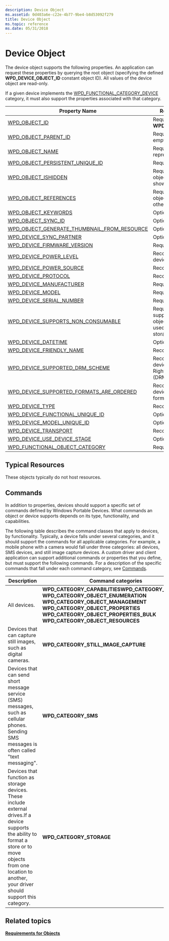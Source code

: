 ```yaml
---
description: Device Object
ms.assetid: 0d403a6e-c22e-4b77-9be4-b8d53092f279
title: Device Object
ms.topic: reference
ms.date: 05/31/2018
---
```


# Device Object

The device object supports the following properties. An application can request these properties by querying the root object (specifying the defined **WPD\_DEVICE\_OBJECT\_ID** constant object ID). All values of the device object are read-only.

If a given device implements the [WPD\_FUNCTIONAL\_CATEGORY\_DEVICE](wpd-functional-category-device.md) category, it must also support the properties associated with that category.



| Property Name                                                                                                         | Required or Optional                                                                                        |
|-----------------------------------------------------------------------------------------------------------------------|-------------------------------------------------------------------------------------------------------------|
| [WPD\_OBJECT\_ID](object-properties.md)                                                                | Required. The value is **WPD\_DEVICE\_OBJECT\_ID**.                                                         |
| [WPD\_OBJECT\_PARENT\_ID](object-properties.md)                                                 | Required. The value is an empty string.                                                                     |
| [WPD\_OBJECT\_NAME](object-properties.md)                                                            | Required if the object represents a file.                                                                   |
| [WPD\_OBJECT\_PERSISTENT\_UNIQUE\_ID](object-properties.md)                          | Required.                                                                                                   |
| [WPD\_OBJECT\_ISHIDDEN](object-properties.md)                                                    | Required if the device object should not be shown to the user.                                              |
| [WPD\_OBJECT\_REFERENCES](object-properties.md)                                                | Required if the device object has references to other objects.                                              |
| [WPD\_OBJECT\_KEYWORDS](object-properties.md)                                                    | Optional.                                                                                                   |
| [WPD\_OBJECT\_SYNC\_ID](object-properties.md)                                                     | Optional.                                                                                                   |
| [WPD\_OBJECT\_GENERATE\_THUMBNAIL\_FROM\_RESOURCE](object-properties.md) | Optional.                                                                                                   |
| [WPD\_DEVICE\_SYNC\_PARTNER](device-properties.md)                                           | Optional.                                                                                                   |
| [WPD\_DEVICE\_FIRMWARE\_VERSION](device-properties.md)                                   | Required.                                                                                                   |
| [WPD\_DEVICE\_POWER\_LEVEL](device-properties.md)                                             | Recommended if the device has a battery.                                                                    |
| [WPD\_DEVICE\_POWER\_SOURCE](device-properties.md)                                           | Recommended.                                                                                                |
| [WPD\_DEVICE\_PROTOCOL](device-properties.md)                                                    | Recommended.                                                                                                |
| [WPD\_DEVICE\_MANUFACTURER](device-properties.md)                                            | Required.                                                                                                   |
| [WPD\_DEVICE\_MODEL](device-properties.md)                                                          | Required.                                                                                                   |
| [WPD\_DEVICE\_SERIAL\_NUMBER](device-properties.md)                                         | Required.                                                                                                   |
| [WPD\_DEVICE\_SUPPORTS\_NON\_CONSUMABLE](device-properties.md)                    | Required if the device supports non-consumable objects; that is, if it can be used for simple data storage. |
| [WPD\_DEVICE\_DATETIME](device-properties.md)                                                    | Optional.                                                                                                   |
| [WPD\_DEVICE\_FRIENDLY\_NAME](device-properties.md)                                         | Recommended.                                                                                                |
| [WPD\_DEVICE\_SUPPORTED\_DRM\_SCHEME](device-properties.md)                          | Recommended if the device supports Digital Rights Management (DRM).                                         |
| [WPD\_DEVICE\_SUPPORTED\_FORMATS\_ARE\_ORDERED](device-properties.md)       | Recommended if the device supports preferred format ordering.                                               |
| [WPD\_DEVICE\_TYPE](device-properties.md)                                                            | Recommended.                                                                                                |
| [WPD\_DEVICE\_FUNCTIONAL\_UNIQUE\_ID](device-properties.md)                          | Optional.                                                                                                   |
| [WPD\_DEVICE\_MODEL\_UNIQUE\_ID](device-properties.md)                                    | Optional.                                                                                                   |
| [WPD\_DEVICE\_TRANSPORT](device-properties.md)                                                  | Recommended.                                                                                                |
| [WPD\_DEVICE\_USE\_DEVICE\_STAGE](device-properties.md)                                  | Optional.                                                                                                   |
| [WPD\_FUNCTIONAL\_OBJECT\_CATEGORY](device-properties.md)                             | Required.                                                                                                   |



 

## Typical Resources

These objects typically do not host resources.

## Commands

In addition to properties, devices should support a specific set of commands defined by Windows Portable Devices. What commands an object or device supports depends on its type, functionality, and capabilities.

The following table describes the command classes that apply to devices, by functionality. Typically, a device falls under several categories, and it should support the commands for all applicable categories. For example, a mobile phone with a camera would fall under three categories: all devices, SMS devices, and still image capture devices. A custom driver and client application can support additional commands or properties that you define, but must support the following commands. For a description of the specific commands that fall under each command category, see [Commands](commands.md).



| Description                                                                                                                                                                                                                      | Command categories                                                                                                                                                                                                                                                                                                         |
|----------------------------------------------------------------------------------------------------------------------------------------------------------------------------------------------------------------------------------|----------------------------------------------------------------------------------------------------------------------------------------------------------------------------------------------------------------------------------------------------------------------------------------------------------------------------|
| All devices.                                                                                                                                                                                                                     | **WPD\_CATEGORY\_CAPABILITIESWPD\_CATEGORY\_COMMON**<br/> **WPD\_CATEGORY\_OBJECT\_ENUMERATION**<br/> **WPD\_CATEGORY\_OBJECT\_MANAGEMENT**<br/> **WPD\_CATEGORY\_OBJECT\_PROPERTIES**<br/> **WPD\_CATEGORY\_OBJECT\_PROPERTIES\_BULK**<br/> **WPD\_CATEGORY\_OBJECT\_RESOURCES**<br/> |
| Devices that can capture still images, such as digital cameras.                                                                                                                                                                  | **WPD\_CATEGORY\_STILL\_IMAGE\_CAPTURE**                                                                                                                                                                                                                                                                                   |
| Devices that can send short message service (SMS) messages, such as cellular phones. Sending SMS messages is often called "text messaging".                                                                                      | **WPD\_CATEGORY\_SMS**                                                                                                                                                                                                                                                                                                     |
| Devices that function as storage devices. These include external drives.If a device supports the ability to format a store or to move objects from one location to another, your driver should support this category.<br/> | **WPD\_CATEGORY\_STORAGE**                                                                                                                                                                                                                                                                                                 |



 

## Related topics

<dl> <dt>

[**Requirements for Objects**](requirements-for-objects.md)
</dt> </dl>

 

 




